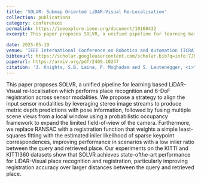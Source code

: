 ```yaml
---
title: 'SOLVR: Submap Oriented LiDAR-Visual Re-Localisation'
collection: publications
category: conferences
permalink: https://ieeexplore.ieee.org/document/10160432
excerpt: This paper proposes SOLVR, a unified pipeline for learning based LiDAR-Visual re-localisation which performs place recognition and 6-DoF registration across sensor modalities. We propose a strategy to align the input sensor modalities by leveraging stereo image streams to produce metric depth predictions with pose information, followed by fusing multiple scene views from a local window using a probabilistic occupancy framework to expand the limited field-of-view of the camera.  Furthermore, we replace RANSAC with a registration function that weights a simple least-squares fitting with the estimated inlier likelihood of sparse keypoint correspondences, improving performance in scenarios with a low inlier ratio between the query and retrieved place. Our experiments on the KITTI and KITTI360 datasets show that SOLVR achieves state-ofthe-art performance for LiDAR-Visual place recognition and registration, particularly improving registration accuracy over larger distances between the query and retrieved place.

date: 2025-05-19
venue: 'IEEE International Conference on Robotics and Automation (ICRA)'
bibtexurl: https://scholar.googleusercontent.com/scholar.bib?q=info:7JNbgaiik4EJ:scholar.google.com/&output=citation&scisdr=CgIrYr3uEKrk9pmybEk:AAZF9b8AAAAAaFu0dEn5HzBNsGC1Hvq1BIPsPk4&scisig=AAZF9b8AAAAAaFu0dCUKCNypsp0dGGIACx8elfc&scisf=4&ct=citation&cd=-1&hl=en
paperurl: https://arxiv.org/pdf/2409.10247
citation: 'J. Knights, S.B. Laina, P. Moghadam and S. Leutenegger, <i>"SOLVR: Submap Oriented LiDAR-Visual Re-Localisation,"</i> 2025 IEEE International Conference on Robotics and Automation (ICRA), Atlanta, United States, 2025'
---
```


This paper proposes SOLVR, a unified pipeline for learning based LiDAR-Visual re-localisation which performs place recognition and 6-DoF registration across sensor modalities. We propose a strategy to align the input sensor modalities by leveraging stereo image streams to produce metric depth predictions with pose information, followed by fusing multiple scene views from a local window using a probabilistic occupancy framework to expand the limited field-of-view of the camera.  Furthermore, we replace RANSAC with a registration function that weights a simple least-squares fitting with the estimated inlier likelihood of sparse keypoint correspondences, improving performance in scenarios with a low inlier ratio between the query and retrieved place. Our experiments on the KITTI and KITTI360 datasets show that SOLVR achieves state-ofthe-art performance for LiDAR-Visual place recognition and registration, particularly improving registration accuracy over larger distances between the query and retrieved place.